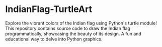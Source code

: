 # IndianFlag-TurtleArt
Explore the vibrant colors of the Indian flag using Python's turtle module! This repository contains source code to draw the Indian flag programmatically, showcasing the beauty of its design. A fun and educational way to delve into Python graphics.
